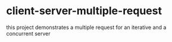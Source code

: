 # client-server-multiple-request
this project demonstrates a multiple request for an iterative and a concurrent server
